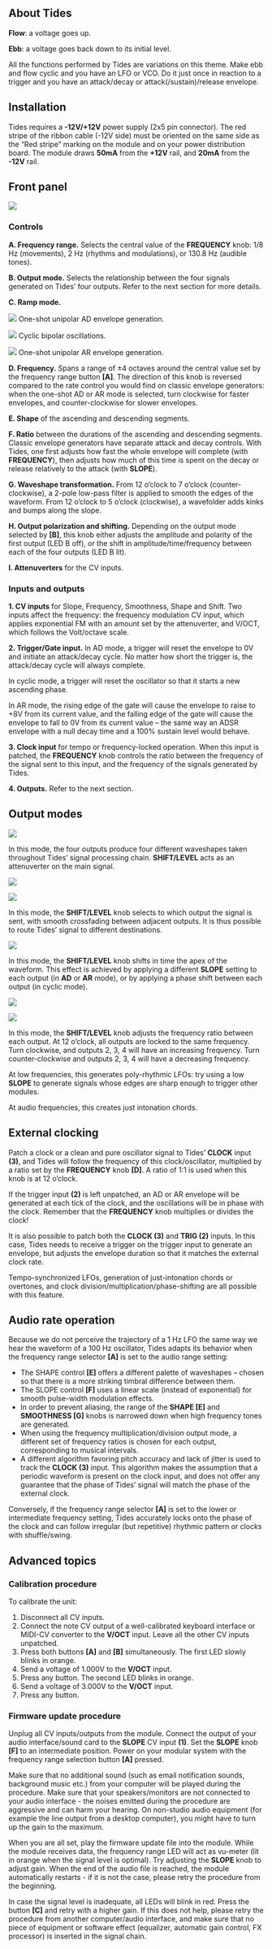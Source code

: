 ## About Tides

**Flow**: a voltage goes up.

**Ebb**: a voltage goes back down to its initial level.

All the functions performed by Tides are variations on this theme. Make ebb and flow cyclic and you have an LFO or VCO. Do it just once in reaction to a trigger and you have an attack/decay or attack(/sustain)/release envelope.

## Installation

Tides requires a **-12V/+12V** power supply (2x5 pin connector). The red stripe of the ribbon cable (-12V side) must be oriented on the same side as the “Red stripe” marking on the module and on your power distribution board.
The module draws **50mA** from the **+12V** rail, and **20mA** from the **-12V** rail.

## Front panel

![](images/manual.png)

### Controls

**A. Frequency range.** Selects the central value of the **FREQUENCY** knob: 1/8 Hz (movements), 2 Hz (rhythms and modulations), or 130.8 Hz (audible tones).

**B. Output mode.** Selects the relationship between the four signals generated on Tides’ four outputs. Refer to the next section for more details.

**C. Ramp mode.**

![](images/icon_ad_envelope.png) One-shot unipolar AD envelope generation.

![](images/icon_cyclic.png) Cyclic bipolar oscillations.

![](images/icon_ar_envelope.png) One-shot unipolar AR envelope generation.

**D. Frequency.** Spans a range of ±4 octaves around the central value set by the frequency range button **[A]**. The direction of this knob is reversed compared to the rate control you would find on classic envelope generators: when the one-shot AD or AR mode is selected, turn clockwise for faster envelopes, and counter-clockwise for slower envelopes.

**E. Shape** of the ascending and descending segments.

**F. Ratio** between the durations of the ascending and descending segments. Classic envelope generators have separate attack and decay controls. With Tides, one first adjusts how fast the whole envelope will complete (with **FREQUENCY**), then adjusts how much of this time is spent on the decay or release relatively to the attack (with **SLOPE**).

**G. Waveshape transformation.** From 12 o’clock to 7 o’clock (counter-clockwise), a 2-pole low-pass filter is applied to smooth the edges of the waveform. From 12 o’clock to 5 o’clock (clockwise), a wavefolder adds kinks and bumps along the slope.

**H. Output polarization and shifting.** Depending on the output mode selected by **[B]**, this knob either adjusts the amplitude and polarity of the first output (LED B off), or the shift in amplitude/time/frequency between each of the four outputs (LED B lit).

**I. Attenuverters** for the CV inputs.

### Inputs and outputs

**1. CV inputs** for Slope, Frequency, Smoothness, Shape and Shift. Two inputs affect the frequency: the frequency modulation CV input, which applies exponential FM with an amount set by the attenuverter, and V/OCT, which follows the Volt/octave scale.

**2. Trigger/Gate input.** In AD mode, a trigger will reset the envelope to 0V and initiate an attack/decay cycle. No matter how short the trigger is, the attack/decay cycle will always complete.

In cyclic mode, a trigger will reset the oscillator so that it starts a new ascending phase.

In AR mode, the rising edge of the gate will cause the envelope to raise to +8V from its current value, and the falling edge of the gate will cause the envelope to fall to 0V from its current value – the same way an ADSR envelope with a null decay time and a 100% sustain level would behave.

**3. Clock input** for tempo or frequency-locked operation. When this input is patched, the **FREQUENCY** knob controls the ratio between the frequency of the signal sent to this input, and the frequency of the signals generated by Tides.

**4. Outputs.** Refer to the next section.

## Output modes

![](images/mode_0.png)

In this mode, the four outputs produce four different waveshapes taken throughout Tides’ signal processing chain.
**SHIFT/LEVEL** acts as an attenuverter on the main signal.

![](images/mode_0_illustration.png)

![](images/mode_1.png)

In this mode, the **SHIFT/LEVEL** knob selects to which output the signal is sent, with smooth crossfading between adjacent outputs. It is thus possible to route Tides’ signal to different destinations.

![](images/mode_2.png)

In this mode, the **SHIFT/LEVEL** knob shifts in time the apex of the waveform. This effect is achieved by applying a different **SLOPE** setting to each output (in **AD** or **AR** mode), or by applying a phase shift between each output (in cyclic mode).

![](images/mode_2_illustration.png)

![](images/mode_3.png)

In this mode, the **SHIFT/LEVEL** knob adjusts the frequency ratio between each output. At 12 o’clock, all outputs are locked to the same frequency. Turn clockwise, and outputs 2, 3, 4 will have an increasing frequency. Turn counter-clockwise and outputs 2, 3, 4 will have a decreasing frequency.

At low frequencies, this generates poly-rhythmic LFOs: try using a low **SLOPE** to generate signals whose edges are sharp enough to trigger other modules.

At audio frequencies, this creates just intonation chords.

## External clocking

Patch a clock or a clean and pure oscillator signal to Tides’ **CLOCK** input **(3)**, and Tides will follow the frequency of this clock/oscillator, multiplied by a ratio set by the **FREQUENCY** knob **[D]**. A ratio of 1:1 is used when this knob is at 12 o’clock.

If the trigger input **(2)** is left unpatched, an AD or AR envelope will be generated at each tick of the clock, and the oscillations will be in phase with the clock. Remember that the **FREQUENCY** knob multiplies or divides the clock!

It is also possible to patch both the **CLOCK (3)** and **TRIG (2)** inputs. In this case, Tides needs to receive a trigger on the trigger input to generate an envelope, but adjusts the envelope duration so that it matches the external clock rate.

Tempo-synchronized LFOs, generation of just-intonation chords or overtones, and clock division/multiplication/phase-shifting are all possible with this feature.

## Audio rate operation

Because we do not perceive the trajectory of a 1 Hz LFO the same way we hear the waveform of a 100 Hz oscillator, Tides adapts its behavior when the frequency range selector **[A]** is set to the audio range setting:

* The SHAPE control **[E]** offers a different palette of waveshapes – chosen so that there is a more striking timbral difference between them.
* The SLOPE control **[F]** uses a linear scale (instead of exponential) for smooth pulse-width modulation effects.
* In order to prevent aliasing, the range of the **SHAPE [E]** and **SMOOTHNESS [G]** knobs is narrowed down when high frequency tones are generated.
* When using the frequency multiplication/division output mode, a different set of frequency ratios is chosen for each output, corresponding to musical intervals.
* A different algorithm favoring pitch accuracy and lack of jitter is used to track the **CLOCK (3)** input. This algorithm makes the assumption that a periodic waveform is present on the clock input, and does not offer any guarantee that the phase of Tides’ signal will match the phase of the external clock.

Conversely, if the frequency range selector **[A]** is set to the lower or intermediate frequency setting, Tides accurately locks onto the phase of the clock and can follow irregular (but repetitive) rhythmic pattern or clocks with shuffle/swing.

## Advanced topics

### Calibration procedure

To calibrate the unit:

1.  Disconnect all CV inputs.
2.  Connect the note CV output of a well-calibrated keyboard interface or MIDI-CV converter to the **V/OCT** input. Leave all the other CV inputs unpatched.
3.  Press both buttons **[A]** and **[B]** simultaneously. The first LED slowly blinks in orange.
4.  Send a voltage of 1.000V to the **V/OCT** input.
5.  Press any button. The second LED blinks in orange.
6.  Send a voltage of 3.000V to the **V/OCT** input.
7.  Press any button.

### <a name="firmware"></a> Firmware update procedure

Unplug all CV inputs/outputs from the module. Connect the output of your audio interface/sound card to the **SLOPE** CV input **(1)**. Set the **SLOPE** knob **[F]** to an intermediate position. Power on your modular system with the frequency range selection button **[A]** pressed.

Make sure that no additional sound (such as email notification sounds, background music etc.) from your computer will be played during the procedure. Make sure that your speakers/monitors are not connected to your audio interface - the noises emitted during the procedure are aggressive and can harm your hearing. On non-studio audio equipment (for example the line output from a desktop computer), you might have to turn up the gain to the maximum.

When you are all set, play the firmware update file into the module. While the module receives data, the frequency range LED will act as vu-meter (lit in orange when the signal level is optimal). Try adjusting the **SLOPE** knob to adjust gain. When the end of the audio file is reached, the module automatically restarts - if it is not the case, please retry the procedure from the beginning.

In case the signal level is inadequate, all LEDs will blink in red. Press the button **[C]** and retry with a higher gain. If this does not help, please retry the procedure from another computer/audio interface, and make sure that no piece of equipment or software effect (equalizer, automatic gain control, FX processor) is inserted in the signal chain.
